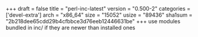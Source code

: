 +++
draft = false
title = "perl-inc-latest"
version = "0.500-2"
categories = ['devel-extra']
arch = "x86_64"
size = "15052"
usize = "89436"
sha1sum = "2b218dee65cdd29b4cfbbce3d76eeb12446631be"
+++
use modules bundled in inc/ if they are newer than installed ones